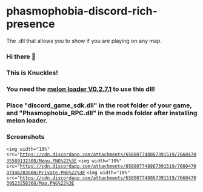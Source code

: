 # phasmophobia-discord-rich-presence
The .dll that allows you to show if you are playing on any map.


### Hi there :wave: 
### This is Knuckles!

### You need the [melon loader V0.2.7.1](https://melonwiki.xyz/#/README) to use this dll!


### Place "discord_game_sdk.dll" in the root folder of your game, and "Phasmophobia_RPC.dll" in the mods folder after installing melon loader.


### Screenshots
<code><img width="10%" src="https://cdn.discordapp.com/attachments/658807748867391519/766047035589132308/Menu.PNG%22%3E</code>
<code><img width="10%" src="https://cdn.discordapp.com/attachments/658807748867391519/766047037346283560/Private.PNG%22%3E</code>
<code><img width="10%" src="https://cdn.discordapp.com/attachments/658807748867391519/766047039523258368/Map.PNG%22%3E</code>
